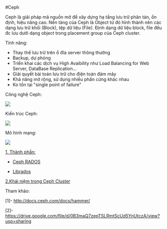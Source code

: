 #Ceph

Ceph là giải pháp mã nguồn mở để xây dựng hạ tầng lưu trữ phân tán, ổn định, hiệu năng cao. Nền tảng của Ceph là Object từ đó hình thành nên các dạng lưu trữ khối (Block), tệp dữ liệu (File). Định dạng dữ liệu block, file đều đc lưu dưới dạng object trong placement group của Ceph cluster.

Tính năng:
<ul>
<li>Thay thế lưu trữ trên ổ đĩa server thông thường
<li>Backup, dự phòng
<li>Triển khai các dịch vụ High Avaibility như Load Balancing for Web Server, DataBase Replication…
<li>Giải quyết bài toán lưu trữ cho điện toán đám mây
<li>Khả năng mở rộng, sử dụng nhiều phần cứng khác nhau
<li>Ko tồn tại "single point of failure"
</ul>

Công nghệ Ceph:
	
<img src=http://i.imgur.com/ih0lt0e.png>

Kiến trúc Ceph:

<img src=http://i.imgur.com/1qQeFnI.png>

Mô hình mạng:

<img src=http://i.imgur.com/8peefH6.png>

[1. Thành phần:]()

- [Ceph RADOS](https://github.com/chiennd/Ghichep-Storage/blob/master/ChienND/Ceph/Ceph%20RADOS.md)

- [Librados](https://github.com/chiennd/Ghichep-Storage/blob/master/ChienND/Ceph/Librados.md)

[2.Khái niệm trong Ceph Cluster](https://github.com/chiennd/Ghichep-Storage/blob/master/ChienND/Ceph/Ceph%20Storage%20Cluster.md)


Tham khảo:

[1]- http://docs.ceph.com/docs/hammer/

[2]- https://drive.google.com/file/d/0B3maQ7zepTSLRmtScUd5YnUtczA/view?usp=sharing






